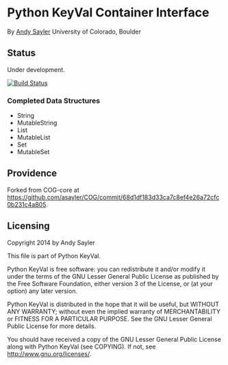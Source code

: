 Python KeyVal Container Interface
================================

By [Andy Sayler](https://www.andysayler.com)
University of Colorado, Boulder

Status
------

Under development.

[![Build Status](https://drone.io/github.com/asayler/keyval-python/status.png)](https://drone.io/github.com/asayler/keyval-python/latest)

### Completed Data Structures ###
+ String
+ MutableString
+ List
+ MutableList
+ Set
+ MutableSet


Providence
----------

Forked from COG-core at
https://github.com/asayler/COG/commit/68d1df183d33ca7c8ef4e26a72cfc0b231c4a805.

Licensing
---------

Copyright 2014 by Andy Sayler

This file is part of Python KeyVal.

Python KeyVal is free software: you can redistribute it and/or modify
it under the terms of the GNU Lesser General Public License as
published by the Free Software Foundation, either version 3 of the
License, or (at your option) any later version.

Python KeyVal is distributed in the hope that it will be useful, but
WITHOUT ANY WARRANTY; without even the implied warranty of
MERCHANTABILITY or FITNESS FOR A PARTICULAR PURPOSE.  See the GNU
Lesser General Public License for more details.

You should have received a copy of the GNU Lesser General Public
License along with Python KeyVal (see COPYING).  If not, see
http://www.gnu.org/licenses/.

